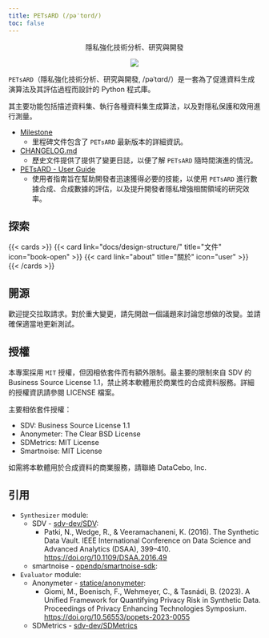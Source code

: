 ```yaml
---
title: PETsARD (/pəˈtɑrd/)
toc: false
---
```


<p style="text-align:center">
  隱私強化技術分析、研究與開發
</p>

<p align="center"><img src="/PETsARD/images/PETsARD-logo.png"></p>

`PETsARD`（隱私強化技術分析、研究與開發, /pəˈtɑrd/）是一套為了促進資料生成演算法及其評估過程而設計的 Python 程式庫。

其主要功能包括描述資料集、執行各種資料集生成算法，以及對隱私保護和效用進行測量。

- [Milestone](https://github.com/nics-tw/PETsARD/releases/latest)
  - 里程碑文件包含了 `PETsARD` 最新版本的詳細資訊。
- [CHANGELOG.md](https://github.com/nics-tw/PETsARD/blob/main/CHANGELOG.md)
  - 歷史文件提供了提供了變更日誌，以便了解 `PETsARD` 隨時間演進的情況。
- [PETsARD - User Guide](https://nics-tw.github.io/PETsARD/)
  - 使用者指南旨在幫助開發者迅速獲得必要的技能，以使用 `PETsARD` 進行數據合成、合成數據的評估，以及提升開發者隱私增強相關領域的研究效率。

## 探索

{{< cards >}}
{{< card link="docs/design-structure/" title="文件" icon="book-open" >}}
{{< card link="about" title="關於" icon="user" >}}
{{< /cards >}}

## 開源

歡迎提交拉取請求。對於重大變更，請先開啟一個議題來討論您想做的改變。並請確保適當地更新測試。

## 授權

本專案採用 `MIT` 授權，但因相依套件而有額外限制。最主要的限制來自 SDV 的 Business Source License 1.1，禁止將本軟體用於商業性的合成資料服務。詳細的授權資訊請參閱 LICENSE 檔案。

主要相依套件授權：

- SDV: Business Source License 1.1
- Anonymeter: The Clear BSD License
- SDMetrics: MIT License
- Smartnoise: MIT License

如需將本軟體用於合成資料的商業服務，請聯絡 DataCebo, Inc.

## 引用

- `Synthesizer` module:
  - SDV - [sdv-dev/SDV](https://github.com/sdv-dev/SDV):
    - Patki, N., Wedge, R., & Veeramachaneni, K. (2016). The Synthetic Data Vault. IEEE International Conference on Data Science and Advanced Analytics (DSAA), 399–410. https://doi.org/10.1109/DSAA.2016.49
  - smartnoise - [opendp/smartnoise-sdk](https://github.com/opendp/smartnoise-sdk):
- `Evaluator` module:
  - Anonymeter - [statice/anonymeter](https://github.com/statice/anonymeter):
    - Giomi, M., Boenisch, F., Wehmeyer, C., & Tasnádi, B. (2023). A Unified Framework for Quantifying Privacy Risk in Synthetic Data. Proceedings of Privacy Enhancing Technologies Symposium. https://doi.org/10.56553/popets-2023-0055
  - SDMetrics - [sdv-dev/SDMetrics](https://github.com/sdv-dev/SDMetrics)
